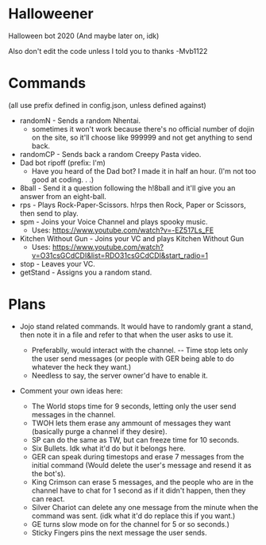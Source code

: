 # Halloweener
Halloween bot 2020 (And maybe later on, idk)

Also don't edit the code unless I told you to thanks -Mvb1122
# Commands
(all use prefix defined in config.json, unless defined against)
- randomN - Sends a random Nhentai.
  - sometimes it won't work because there's no official number of dojin on the site, so it'll choose like 999999 and not get anything to send back.
- randomCP - Sends back a random Creepy Pasta video.
- Dad bot ripoff (prefix: I'm)
  - Have you heard of the Dad bot? I made it in half an hour. (I'm not too good at coding. . .)
- 8ball - Send it a question following the h!8ball and it'll give you an answer from an eight-ball.
- rps - Plays Rock-Paper-Scissors. h!rps then Rock, Paper or Scissors, then send to play.
- spm - Joins your Voice Channel and plays spooky music.
  - Uses: https://www.youtube.com/watch?v=-EZ517Ls_FE
 - Kitchen Without Gun - Joins your VC and plays Kitchen Without Gun
    - Uses: https://www.youtube.com/watch?v=O31csGCdCDI&list=RDO31csGCdCDI&start_radio=1
- stop - Leaves your VC.
- getStand - Assigns you a random stand.

# Plans
- Jojo stand related commands. It would have to randomly grant a stand, then note it in a file and refer to that when the user asks to use it.
  - Preferablly, would interact with the channel. -- Time stop lets only the user send messages (or people with GER being able to do whatever the heck they want.)
  - Needless to say, the server owner'd have to enable it.
 - Comment your own ideas here:
  
   - The World stops time for 9 seconds, letting only the user send messages in the channel.
   - TWOH lets them erase any ammount of messages they want (basically purge a channel if they desire).
   - SP can do the same as TW, but can freeze time for 10 seconds.
   - Six Bullets. Idk what it'd do but it belongs here.
   - GER can speak during timestops and erase 7 messages from the initial command (Would delete the user's message and resend it as the bot's).
   - King Crimson can erase 5 messages, and the people who are in the channel have to chat for 1 second as if it didn't happen, then they can react.
   - Silver Chariot can delete any one message from the minute when the command was sent. (idk what it'd do replace this if you want.)
   - GE turns slow mode on for the channel for 5 or so seconds.)
   - Sticky Fingers pins the next message the user sends.
